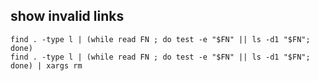 

## show invalid links


    find . -type l | (while read FN ; do test -e "$FN" || ls -d1 "$FN"; done)
    find . -type l | (while read FN ; do test -e "$FN" || ls -d1 "$FN"; done) | xargs rm


